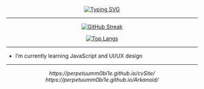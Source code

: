 <div align = "center">
  
[![Typing SVG](https://readme-typing-svg.herokuapp.com?font=Fira+Code&weight=500&size=23&duration=2000&pause=100&color=1C1B1F&center=true&vCenter=true&multiline=true&width=600&height=250&lines=Hi+there!;I'm+a+Computer+Science+student;Interested+in+Fullstack-Development)](https://git.io/typing-svg)
<hr>
  
[![GitHub Streak](https://github-readme-streak-stats.herokuapp.com/?user=perpetuumm0bi1e)](https://git.io/streak-stats)
  
[![Top Langs](https://github-readme-stats.vercel.app/api/top-langs/?username=perpetuumm0bi1e&layout=compact)](https://github.com/anuraghazra/github-readme-stats)
</div>
<hr>

- I’m currently learning JavaScript and UI/UX design

<hr>
<div align = "center">
<em>https://perpetuumm0bi1e.github.io/cvSite/</em>
  <br>
<em>https://perpetuumm0bi1e.github.io/Arkanoid/</em>
  </div>
<!--
**perpetuumm0bi1e/perpetuumm0bi1e** is a ✨ _special_ ✨ repository because its `README.md` (this file) appears on your GitHub profile.

Here are some ideas to get you started:

- 🔭 I’m currently working on ...
- 🌱 I’m currently learning ...
- 👯 I’m looking to collaborate on ...
- 🤔 I’m looking for help with ...
- 💬 Ask me about ...
- 📫 How to reach me: ...
- 😄 Pronouns: ...
- ⚡ Fun fact: ...
-->

